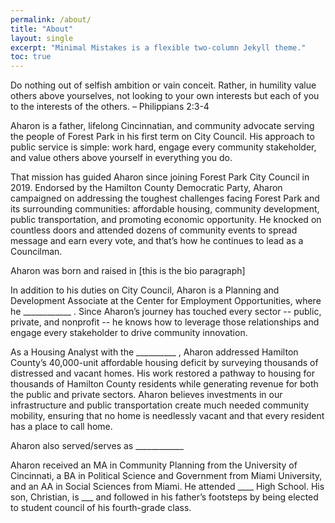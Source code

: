 ```yaml
---
permalink: /about/
title: "About"
layout: single
excerpt: "Minimal Mistakes is a flexible two-column Jekyll theme."
toc: true
---
```


Do nothing out of selfish ambition or vain conceit. Rather, in humility value others above yourselves, not looking to your own interests but each of you to the interests of the others. – Philippians 2:3-4

Aharon is a father, lifelong Cincinnatian, and community advocate serving the people of Forest Park in his first term on City Council. His approach to public service is simple: work hard, engage every community stakeholder, and value others above yourself in everything you do.

That mission has guided Aharon since joining Forest Park City Council in 2019. Endorsed by the Hamilton County Democratic Party, Aharon campaigned on addressing the toughest challenges facing Forest Park and its surrounding communities: affordable housing, community development, public transportation, and promoting economic opportunity. He knocked on countless doors and attended dozens of community events to spread message and earn every vote, and that’s how he continues to lead as a Councilman.

Aharon was born and raised in [this is the bio paragraph] 

In addition to his duties on City Council, Aharon is a Planning and Development Associate at the Center for Employment Opportunities, where he ____________ . Since Aharon’s journey has touched every sector -- public, private, and nonprofit -- he knows how to leverage those relationships and engage every stakeholder to drive community innovation.

As a Housing Analyst with the __________  , Aharon addressed Hamilton County’s 40,000-unit affordable housing deficit by surveying thousands of distressed and vacant homes. His work restored a pathway to housing for thousands of Hamilton County residents while generating revenue for both the public and private sectors. Aharon believes investments in our infrastructure and public transportation create much needed community mobility, ensuring that no home is needlessly vacant and that every resident has a place to call home.

Aharon also served/serves as ____________ 

Aharon received an MA in Community Planning from the University of Cincinnati, a BA in Political Science and Government from Miami University, and an AA in Social Sciences from Miami. He attended ____  High School. His son, Christian, is ___   and followed in his father’s footsteps by being elected to student council of his fourth-grade class.

